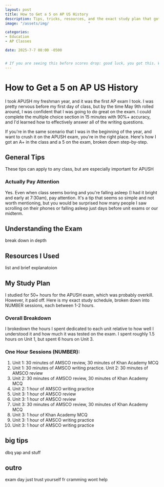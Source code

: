 ```yaml
---
layout: post
title: How to Get a 5 on AP US History
description: Tips, tricks, resources, and the exact study plan that got me an A+ and a 5 on APUSH freshman year
image: "/assets/img/                  "

categories:
- Education
- AP Classes

date: 2025-7-7 08:00 -0500


# If you are seeing this before scores drop: good luck, you got this. WE are getting 5s
---
```


# How to Get a 5 on AP US History

I took APUSH my freshman year, and it was the first AP exam I took. I was pretty nervous before my first day of class, but by the time May 9th rolled around, I was confident that I was going to do great on the exam. I could complete the multiple choice section in 15 minutes with 90%+ accuracy, and I'd learned how to effectively answer all of the writing questions.

If you're in the same scenario that I was in the beginning of the year, and want to crush it on the APUSH exam, you're in the right place. Here's how I got an A+ in the class and a 5 on the exam, broken down step-by-step.

## General Tips
These tips can apply to any class, but are especially important for APUSH

### Actually Pay Attention
Yes. Even when class seems boring and you're falling asleep (I had it bright and early at 7:30am), pay attention. It's a tip that seems so simple and not worth mentioning, but you would be surprised how many people I saw scrolling on their phones or falling asleep just days before unit exams or our midterm.

## Understanding the Exam
break down in depth

## Resources I Used
list and brief explanatoion

## My Study Plan
I studied for 50+ hours for the APUSH exam, which was probably overkill. However, it paid off. Here is my exact study schedule, broken down into NUMBER sessions, each between 1-2 hours.

### Overall Breakdown
I brokedown the hours I spent dedicated to each unit relative to how well I understood it and how much it was tested on the exam. I spent roughly 1.5 hours on Unit 1, but spent 6 hours on Unit 3.

### One Hour Sessions (NUMBER):
1. Unit 1: 30 minutes of AMSCO review, 30 minutes of Khan Academy MCQ
2. Unit 1: 30 minutes of AMSCO writing practice. Unit 2: 30 minutes of AMSCO review
3. Unit 2: 30 minutes of AMSCO review, 30 minutes of Khan Academy MCQ
4. Unit 2: 1 hour of AMSCO writing practice
5. Unit 3: 1 hour of AMSCO review
6. Unit 3: 1 hour of AMSCO review
7. Unit 3: 30 minutes of AMSCO review, 30 minutes of Khan Academy MCQ
8. Unit 3: 1 hour of Khan Academy MCQ
9. Unit 3: 1 hour of AMSCO writing practice
10. Unit 3: 1 hour of AMSCO writing practice

## big tips
dbq yap and stuff

## outro
exam day just trust yourself fr cramming wont help
